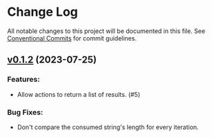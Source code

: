 # Change Log

All notable changes to this project will be documented in this file.
See [Conventional Commits](Https://conventionalcommits.org) for commit guidelines.

<!-- changelog -->

## [v0.1.2](https://harton.dev/james/lex_luthor/compare/v0.1.2...v0.1.2) (2023-07-25)




### Features:

* Allow actions to return a list of results. (#5)

### Bug Fixes:

* Don't compare the consumed string's length for every iteration.
